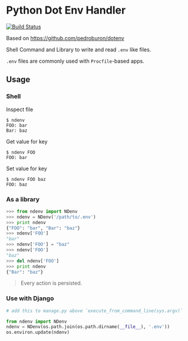 Python Dot Env Handler
======================

[![Build Status](https://travis-ci.org/jtprog/ndenv.svg?branch=master)](https://travis-ci.org/jtprog/ndenv)


Based on [ https://github.com/pedroburon/dotenv ](https://github.com/pedroburon/dotenv)

Shell Command and Library to write and read `.env` like files.

`.env` files are commonly used with `Procfile`-based apps.

Usage
-----

### Shell

Inspect file

```shell
$ ndenv
FOO: bar
Bar: baz
```

Get value for key

```shell
$ ndenv FOO
FOO: bar
```

Set value for key

```shell
$ ndenv FOO baz
FOO: baz
```

### As a library

```python
>>> from ndenv import NDenv
>>> ndenv = NDenv('/path/to/.env')
>>> print ndenv
{"FOO": "bar", "Bar": "baz"}
>>> ndenv['FOO']
"bar"
>>> ndenv['FOO'] = "baz"
>>> ndenv['FOO']
"baz"
>>> del ndenv['FOO']
>>> print ndenv
{"Bar": "baz"}
```

> Every action is persisted.


### Use with Django

```python
# add this to manage.py above `execute_from_command_line(sys.argv)`

from ndenv import NDenv
ndenv = NDenv(os.path.join(os.path.dirname(__file__), '.env'))
os.environ.update(ndenv)

```
